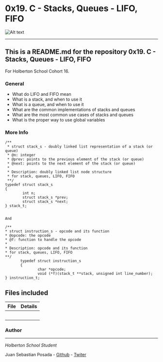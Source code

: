 # 0x19. C - Stacks, Queues - LIFO, FIFO
![Alt text](https://pbs.twimg.com/media/CFYYWy6UEAE9Ow-.png)
***
## This is a README.md for the repository 0x19. C - Stacks, Queues - LIFO, FIFO

For Holberton School
Cohort 16.

### General
* What do LIFO and FIFO mean
* What is a stack, and when to use it
* What is a queue, and when to use it
* What are the common implementations of stacks and queues
* What are the most common use cases of stacks and queues
* What is the proper way to use global variables

### More Info

```
/**
 * struct stack_s - doubly linked list representation of a stack (or queue)
 * @n: integer
 * @prev: points to the previous element of the stack (or queue)
 * @next: points to the next element of the stack (or queue)
 *
 * Description: doubly linked list node structure
 * for stack, queues, LIFO, FIFO
 **/
typedef struct stack_s
{
        int n;
        struct stack_s *prev;
        struct stack_s *next;
} stack_t;


And

/**
* struct instruction_s - opcode and its function
* @opcode: the opcode
* @f: function to handle the opcode
*
* Description: opcode and its function
* for stack, queues, LIFO, FIFO
**/
       typedef struct instruction_s
       {
               char *opcode;
               void (*f)(stack_t **stack, unsigned int line_number);
} instruction_t;
```

## Files included

| File                 | Details                                    |
|--------------------- | ------------------------------------------ |
| [](./a) |	       |
| [](./b) |	       |
| [](./c) |	       |
| [](./)  |	       |
| [](./)  |	       |

### Author
***
*Holberton School Student*

Juan Sebastian Posada  - [Github](https://github.com/Juansepo13) - [Twiter](https://twitter.com/@JuanSeb35904130)
